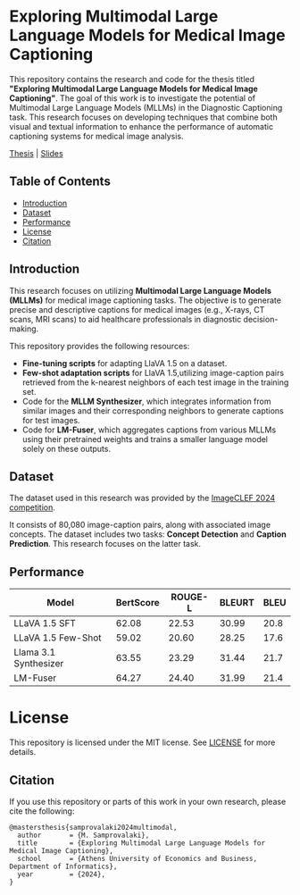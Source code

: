 # Exploring Multimodal Large Language Models for Medical Image Captioning

This repository contains the research and code for the thesis titled **"Exploring Multimodal Large Language Models for Medical Image Captioning"**. The goal of this work is to investigate the potential of Multimodal Large Language Models (MLLMs) in the Diagnostic Captioning task. This research focuses on developing techniques that combine both visual and textual information to enhance the performance of automatic captioning systems for medical image analysis.

[Thesis](http://nlp.cs.aueb.gr/theses/m_samprovalaki_msc_thesis.pdf) |  [Slides](https://auebgr-my.sharepoint.com/:p:/g/personal/mar_samprovalaki_aueb_gr/EZoZI-rhd51IhCftJvCBXwoBVfpQ_hJcmuJ6B2B33UyUcQ?e=QsfGSr)





## Table of Contents

- [Introduction](#introduction)
- [Dataset](#dataset)
- [Performance](#performance)
- [License](#license)
- [Citation](#citation)

## Introduction

This research focuses on utilizing **Multimodal Large Language Models (MLLMs)** for medical image captioning tasks. The objective is to generate precise and descriptive captions for medical images (e.g., X-rays, CT scans, MRI scans) to aid healthcare professionals in diagnostic decision-making.

This repository provides the following resources:

- **Fine-tuning scripts** for adapting LlaVA 1.5 on a dataset.
- **Few-shot adaptation scripts** for LlaVA 1.5,utilizing image-caption pairs retrieved from the k-nearest neighbors of each test image in the training set.
- Code for the **MLLM Synthesizer**, which integrates information from similar images and their corresponding neighbors to generate captions for test images.
- Code for **LM-Fuser**, which aggregates captions from various MLLMs using their pretrained weights and trains a smaller language model solely on these outputs.


## Dataset

The dataset used in this research was provided by the [ImageCLEF 2024 competition](https://www.imageclef.org/2024).

It consists of 80,080 image-caption pairs, along with associated image concepts.
The dataset includes two tasks: **Concept Detection** and **Caption Prediction**. This research focuses on the latter task.

## Performance

| Model                | BertScore | ROUGE-L | BLEURT | BLEU  |
|----------------------|-----------|---------|--------|-------|
| LLaVA 1.5 SFT        |   62.08   |   22.53 |  30.99 |  20.8 |
| LLaVA 1.5 Few-Shot   |   59.02   |   20.60 |  28.25 |  17.6 |
| Llama 3.1 Synthesizer|   63.55   |   23.29 |  31.44 |  21.7 |
| LM-Fuser             |   64.27   |   24.40 |  31.99 |  21.4 |


# License
This repository is licensed under the MIT license. See [LICENSE](LICENSE) for more details.

## Citation

If you use this repository or parts of this work in your own research, please cite the following:

```
@mastersthesis{samprovalaki2024multimodal,
  author       = {M. Samprovalaki},
  title        = {Exploring Multimodal Large Language Models for Medical Image Captioning},
  school       = {Athens University of Economics and Business, Department of Informatics},
  year         = {2024},
}
```
